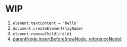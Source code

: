 # WIP

1. `element.textContent = 'hello'`
1. `document.createElement(tagName)`
1. `element.removeChild(child)`
1. [parentNode.insertBefore(newNode, referenceNode)](https://developer.mozilla.org/zh-CN/docs/Web/API/Node/insertBefore)
